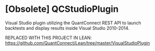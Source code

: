 [Obsolete] QCStudioPlugin
==============

Visual Studio plugin utilizing the QuantConnect REST API to launch backtests and display results inside Visual Studio 2010-2014.


REPLACED WITH THIS PROJECT IN LEAN: https://github.com/QuantConnect/Lean/tree/master/VisualStudioPlugin
